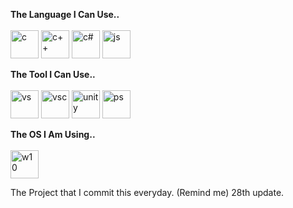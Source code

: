 **The Language I Can Use..**
<br />
<br />
<img src="https://cdn.jsdelivr.net/gh/devicons/devicon/icons/c/c-original.svg" alt="c" width="45" height="45"/>
<img src="https://cdn.jsdelivr.net/gh/devicons/devicon/icons/cplusplus/cplusplus-original.svg" alt="c++" width="45" height="45" /> 
<img src="https://cdn.jsdelivr.net/gh/devicons/devicon/icons/csharp/csharp-original.svg" alt="c#" width="45" height="45" /> 
<img src="https://cdn.jsdelivr.net/gh/devicons/devicon/icons/javascript/javascript-original.svg" alt="js" width="45" height="45" />


**The Tool I Can Use..**
<br />
<br />
<img src="https://cdn.jsdelivr.net/gh/devicons/devicon/icons/visualstudio/visualstudio-plain.svg" alt="vs" width="45" height="45"/>
<img src="https://cdn.jsdelivr.net/gh/devicons/devicon/icons/vscode/vscode-original.svg" alt="vsc" width="45" height="45"/>
<img src="https://cdn.jsdelivr.net/gh/devicons/devicon/icons/unity/unity-original.svg" alt="unity" width="45" height="45"/>
<img src="https://cdn.jsdelivr.net/gh/devicons/devicon/icons/photoshop/photoshop-plain.svg" alt="ps" width="45" height="45"/>
          
**The OS I Am Using..**
<br />
<br />
<img src="https://cdn.jsdelivr.net/gh/devicons/devicon/icons/windows8/windows8-original.svg" alt="w10" width="45" height="45"/>
          
The Project that I commit this everyday. (Remind me) 28th update.
